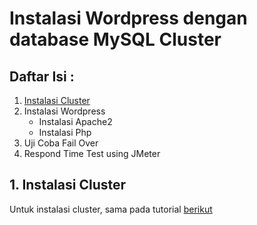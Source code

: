 # Instalasi Wordpress dengan database MySQL Cluster

## Daftar Isi :

1. [Instalasi Cluster](#1-.-instalasi-cluster)
2. Instalasi Wordpress
   - Instalasi Apache2
   - Instalasi Php
3. Uji Coba Fail Over
4. Respond Time Test using JMeter


## 1. Instalasi Cluster

Untuk instalasi cluster, sama pada tutorial <a href="https://github.com/isasenoaji/BasisDataTerdistribusi">berikut</a>
